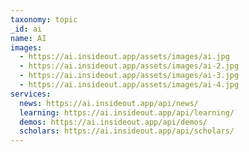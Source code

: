 ```yaml
---
taxonomy: topic
_id: ai
name: AI
images:
  - https://ai.insideout.app/assets/images/ai.jpg
  - https://ai.insideout.app/assets/images/ai-2.jpg
  - https://ai.insideout.app/assets/images/ai-3.jpg
  - https://ai.insideout.app/assets/images/ai-4.jpg
services:
  news: https://ai.insideout.app/api/news/
  learning: https://ai.insideout.app/api/learning/
  demos: https://ai.insideout.app/api/demos/
  scholars: https://ai.insideout.app/api/scholars/
---
```

